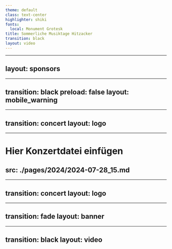```yaml
---
theme: default
class: text-center
highlighter: shiki
fonts:
  local: Monument Grotesk
title: Sommerliche Musiktage Hitzacker
transition: black
layout: video
---
```

---
layout: sponsors
---
---
transition: black
preload: false
layout: mobile_warning
---
<!-- <AudioPlayer audioSrc="/audio_alert_2023.mp3" /> -->
---
transition: concert
layout: logo
---
---
# Hier Konzertdatei einfügen
src: ./pages/2024/2024-07-28_15.md
---
---
transition: concert
layout: logo
---
---
transition: fade
layout: banner
---
---
transition: black
layout: video
---